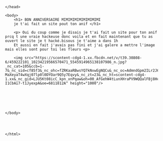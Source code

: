 <!DOCTYPE html>

<html>
    <head>
         <meta charset="utf-8">
         <title>BON ANNIVERSAIRE MIMIMIMIMIMI</title>

    </head>

    <body>
    	<h1> BON ANNIVERSAIRE MIMIMIMIMIMIMIMIMI
    	je t'ai fait un site pout ton anif </h1>

    	<p> Oui du coup comme je disais je t'ai fait un site pour ton anif prcq t une vraie hackeuse donc voila et en fait maintenant que tu as ouvert le site je t hacké.bisous je t'aime a dans 1h
    	Et aussi en fait j'avais pas fini et j'ai galere a mettre l'image mais elles sont pour toi les fleurs <p>

    	<img src="https://scontent-cdg4-1.xx.fbcdn.net/v/t39.30808-6/459222101_10234219566570471_5545914965138107986_n.jpg?_nc_cat=105&ccb=1-7&_nc_sid=cf85f3&_nc_ohc=fZRKaaRBwsYQ7kNvwEgNQCu&_nc_oc=AdmndGpm2ILr2J6cv2BLL27FWEtLdn0VxRL90ANlCNA3LOTOUh87CX-MaXeyaT4wXqj07lp0l0DYOar9Q5y7Eqvy&_nc_zt=23&_nc_ht=scontent-cdg4-1.xx&_nc_gid=LJU5Kt08icC_kpn_xnPqaw&oh=00_AfGehW4tLunXHraPV9WQQalFBj8Hc-I1CbAi7-t1JyexpA&oe=6811812A" height="1000"/>






    </body>




    </html>
